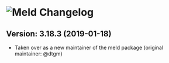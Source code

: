 # ![Meld Changelog](https://img.shields.io/badge/Meld-Package%20Changelog-blue.svg?style=for-the-badge)

## Version: 3.18.3 (2019-01-18)

- Taken over as a new maintainer of the meld package (original maintainer: @dtgm)
